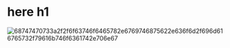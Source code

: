 # here h1
![68747470733a2f2f6f63746f6465782e6769746875622e636f6d2f696d616765732f79616b746f6361742e706e67](https://github.com/user-attachments/assets/42060a7c-836f-49d9-ba92-3634f7426253)
<script>
  let x=5;
  if(x==5){
    x=15;
  }else{x=20;}
</script>
